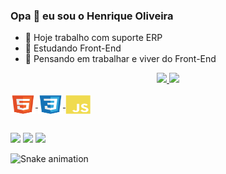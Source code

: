 ### Opa 👋 eu sou o Henrique Oliveira

- 🔭 Hoje trabalho com suporte ERP
- 🌱 Estudando Front-End
- 💬 Pensando em trabalhar e viver do Front-End

<div align="center">
  <a href="https://github.com/oliverhenri">
  <img height="140em" src="https://github-readme-stats.vercel.app/api?username=oliverhenri&show_icons=true&theme=white&include_all_commits=true&count_private=true"/>
  <img height="140em" src="https://github-readme-stats.vercel.app/api/top-langs/?username=oliverhenri&layout=compact&langs_count=7&theme=white"/>
</div>
<div style="display: inline_block"><br>
  <img align="center" alt="Oliver-HTML" height="30" width="40" src="https://raw.githubusercontent.com/devicons/devicon/master/icons/html5/html5-original.svg">
  <img align="center" alt="Oliver-CSS" height="30" width="40" src="https://raw.githubusercontent.com/devicons/devicon/master/icons/css3/css3-original.svg">
  <img align="center" alt="Oliver-Js" height="30" width="40" src="https://raw.githubusercontent.com/devicons/devicon/master/icons/javascript/javascript-plain.svg">
  
</div>
  
  ##
 
<div> 
  <a href="https://instagram.com/oliverhenri.pdf" target="_blank"><img src="https://img.shields.io/badge/-Instagram-%23E4405F?style=for-the-badge&logo=instagram&logoColor=white" target="_blank"></a>
  <a href = "mailto:henriqueoliv.contato@gmail.com"><img src="https://img.shields.io/badge/-Gmail-%23333?style=for-the-badge&logo=gmail&logoColor=white" target="_blank"></a>
  <a href="https://www.linkedin.com/in/henrique-oliveira-879710226" target="_blank"><img src="https://img.shields.io/badge/-LinkedIn-%230077B5?style=for-the-badge&logo=linkedin&logoColor=white" target="_blank"></a> 
 
  ![Snake animation](https://github.com/oliverhenri/oliverhenri/blob/output/github-contribution-grid-snake.svg)
 
</div>
